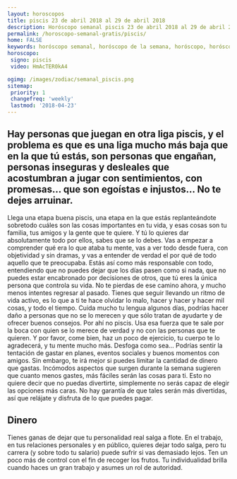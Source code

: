 ```yaml
---
layout: horoscopos
title: piscis 23 de abril 2018 al 29 de abril 2018 
description: Horóscopo semanal piscis 23 de abril 2018 al 29 de abril 2018. Hay personas que juegan en otra liga piscis, y el problema es que es una liga mucho más baja que en la que tú estás, son personas que engañan, personas inseguras y desleales que acostumbran a jugar con sentimientos, con promesas… que son egoístas e injustos… No te dejes arruinar. 
permalink: /horoscopo-semanal-gratis/piscis/
home: FALSE
keywords: horóscopo semanal, horóscopo de la semana, horóscopo, horóscopo gratis,horóscopos, horóscopo esperanza gracia, horoscopos piscis la semana, horóscopos gratis, Tarot, Astrologia, Zodíaco, piscis, horoscopo gratis, semanal
horoscopo:
 signo: piscis
 video: HmAcTER0kA4

ogimg: /images/zodiac/semanal_piscis.png
sitemap:
 priority: 1
 changefreq: 'weekly'
 lastmod: '2018-04-23'
---
```




## Hay personas que juegan en otra liga piscis, y el problema es que es una liga mucho más baja que en la que tú estás, son personas que engañan, personas inseguras y desleales que acostumbran a jugar con sentimientos, con promesas… que son egoístas e injustos… No te dejes arruinar. 

Llega una etapa buena piscis, una etapa en la que estás replanteándote sobretodo cuáles son las cosas importantes en tu vida, y esas cosas son tu familia, tus amigos y la gente que te quiere. Y tú lo quieres dar absolutamente todo por ellos, sabes que se lo debes. Vas a empezar a comprender qué era lo que ataba tu mente, vas a ver todo desde fuera, con objetividad y sin dramas, y vas a entender de verdad el por qué de todo aquello que te preocupaba. Estás así como más responsable con todo, entendiendo que no puedes dejar que los días pasen como si nada, que no puedes estar encabronado por decisiones de otros, que tú eres la única persona que controla su vida. No te pierdas de ese camino ahora, y mucho menos intentes regresar al pasado. Tienes que seguir llevando un ritmo de vida activo, es lo que a ti te hace olvidar lo malo, hacer y hacer y hacer mil cosas, y todo el tiempo. Cuida mucho tu lengua algunos días, podrías hacer daño a personas que no se lo merecen y que sólo tratan de ayudarte y de ofrecer buenos consejos. Por ahí no piscis. Usa esa fuerza que te sale por la boca con quien se lo merece de verdad y no con las personas que te quieren. Y por favor, come bien, haz un poco de ejercicio, tu cuerpo te lo agradecerá, y tu mente mucho más. Desfoga como sea…
Podrías sentir la tentación de gastar en planes, eventos sociales y buenos momentos con amigos. Sin embargo, te irá mejor si puedes limitar la cantidad de dinero que gastas. Incómodos aspectos que surgen durante la semana sugieren que cuanto menos gastes, más fáciles serán las cosas para ti. Esto no quiere decir que no puedas divertirte, simplemente no serás capaz de elegir las opciones más caras. No hay garantía de que tales serán más divertidas, así que relájate y disfruta de lo que puedes pagar.

## Dinero

Tienes ganas de dejar que tu personalidad real salga a flote. En el trabajo, en tus relaciones personales y en público, quieres dejar todo salga, pero tu carrera (y sobre todo tu salario) puede sufrir si vas demasiado lejos. Ten un poco más de control con el fin de recoger los frutos. Tu individualidad brilla cuando haces un gran trabajo y asumes un rol de autoridad.
